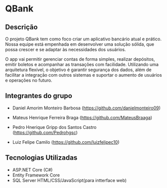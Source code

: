 # QBank

## Descrição
O projeto QBank tem como foco criar um aplicativo bancário atual e prático. Nossa equipe está empenhada em desenvolver uma solução sólida, que possa crescer e se adaptar às necessidades dos usuários.

O app vai permitir gerenciar contas de forma simples, realizar depósitos, emitir boletos e acompanhar as transações com facilidade. Utilizando uma arquitetura flexível, o objetivo é garantir segurança dos dados, além de facilitar a integração com outros sistemas e suportar o aumento de usuários e operações no futuro.








## Integrantes do grupo 
- Daniel Amorim Monteiro Barbosa (https://github.com/danielmonteiro09)

- Mateus Henrique Ferreira Braga
(https://github.com/MateusBraaga)

- Pedro Hnerique Gripp dos Santos Castro
(https://github.com/Pedrohgsc)

- Luiz Felipe Camilo 
(https://github.com/luizfelipec10)

## Tecnologias Utilizadas 
- ASP.NET Core (C#)
- Entity Framework Core 
- SQL Server 
HTML/CSS/JavaScript(para intterface web)
